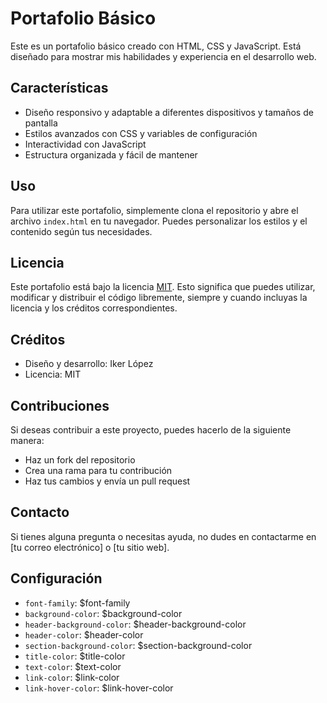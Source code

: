 # Portafolio Básico

Este es un portafolio básico creado con HTML, CSS y JavaScript. Está diseñado para mostrar mis habilidades y experiencia en el desarrollo web.

## Características

* Diseño responsivo y adaptable a diferentes dispositivos y tamaños de pantalla
* Estilos avanzados con CSS y variables de configuración
* Interactividad con JavaScript
* Estructura organizada y fácil de mantener

## Uso

Para utilizar este portafolio, simplemente clona el repositorio y abre el archivo `index.html` en tu navegador. Puedes personalizar los estilos y el contenido según tus necesidades.

## Licencia

Este portafolio está bajo la licencia [MIT](https://opensource.org/licenses/MIT). Esto significa que puedes utilizar, modificar y distribuir el código libremente, siempre y cuando incluyas la licencia y los créditos correspondientes.

## Créditos

* Diseño y desarrollo: Iker López
* Licencia: MIT

## Contribuciones

Si deseas contribuir a este proyecto, puedes hacerlo de la siguiente manera:

* Haz un fork del repositorio
* Crea una rama para tu contribución
* Haz tus cambios y envía un pull request

## Contacto

Si tienes alguna pregunta o necesitas ayuda, no dudes en contactarme en [tu correo electrónico] o [tu sitio web].

## Configuración

* `font-family`: $font-family
* `background-color`: $background-color
* `header-background-color`: $header-background-color
* `header-color`: $header-color
* `section-background-color`: $section-background-color
* `title-color`: $title-color
* `text-color`: $text-color
* `link-color`: $link-color
* `link-hover-color`: $link-hover-color
